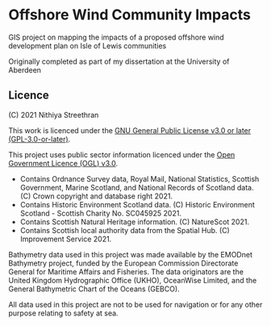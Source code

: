 # Offshore Wind Community Impacts

GIS project on mapping the impacts of a proposed offshore wind development plan on Isle of Lewis communities

Originally completed as part of my dissertation at the University of Aberdeen

## Licence

(C) 2021 Nithiya Streethran

This work is licenced under the [GNU General Public License v3.0 or later (GPL-3.0-or-later)](https://www.gnu.org/licenses/gpl-3.0.html).

This project uses public sector information licenced under the [Open Government Licence (OGL) v3.0](https://www.nationalarchives.gov.uk/doc/open-government-licence/version/3/).

- Contains Ordnance Survey data, Royal Mail, National Statistics, Scottish Government, Marine Scotland, and National Records of Scotland data. (C) Crown copyright and database right 2021.
- Contains Historic Environment Scotland data. (C) Historic Environment Scotland - Scottish Charity No. SC045925 2021.
- Contains Scottish Natural Heritage information. (C) NatureScot 2021.
- Contains Scottish local authority data from the Spatial Hub. (C) Improvement Service 2021.

Bathymetry data used in this project was made available by the EMODnet Bathymetry project, funded by the European Commission Directorate General for Maritime Affairs and Fisheries. The data originators are the United Kingdom Hydrographic Office (UKHO), OceanWise Limited, and the General Bathymetric Chart of the Oceans (GEBCO).

All data used in this project are not to be used for navigation or for any other purpose relating to safety at sea.
